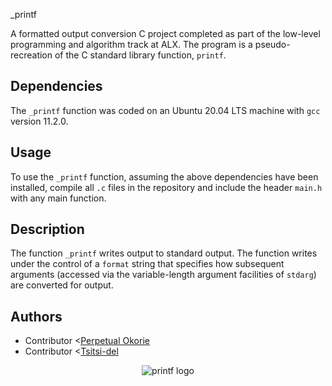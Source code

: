_printf

A formatted output conversion C project completed as part of the low-level
programming and algorithm track at ALX. The program is a pseudo-
recreation of the C standard library function, `printf`.

## Dependencies

The `_printf` function was coded on an Ubuntu 20.04 LTS machine with `gcc` version 11.2.0.

## Usage

To use the `_printf` function, assuming the above dependencies have been installed, compile all `.c` files in the repository and include the header `main.h` with any main function.

## Description

The function `_printf` writes output to standard output. The function writes
under the control of a `format` string that specifies how subsequent arguments
(accessed via the variable-length argument facilities of `stdarg`) are
converted for output.

## Authors

* Contributor <[Perpetual Okorie](https://github.com/AmazedWonder)
* Contributor <[Tsitsi-del](https://github.com/Tsitsi-del)

<p align="center">
  <img src="https://i.ibb.co/FJyysxq/printf.png" alt="printf logo">
</p>
